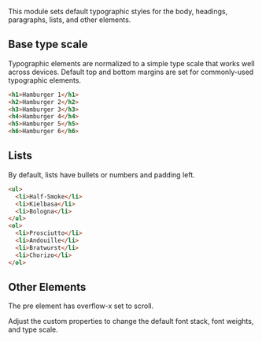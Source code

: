 
This module sets default typographic styles for the body, headings, paragraphs, lists, and other elements.

## Base type scale

Typographic elements are normalized to a simple type scale that works well across devices. Default top and bottom margins are set for commonly-used typographic elements.

```html
<h1>Hamburger 1</h1>
<h2>Hamburger 2</h2>
<h3>Hamburger 3</h3>
<h4>Hamburger 4</h4>
<h5>Hamburger 5</h5>
<h6>Hamburger 6</h6>
```

## Lists

By default, lists have bullets or numbers and padding left.

```html
<ul>
  <li>Half-Smoke</li>
  <li>Kielbasa</li>
  <li>Bologna</li>
</ul>
<ol>
  <li>Prosciutto</li>
  <li>Andouille</li>
  <li>Bratwurst</li>
  <li>Chorizo</li>
</ol>
```

## Other Elements

The pre element has overflow-x set to scroll.

Adjust the custom properties to change the default font stack, font weights, and type scale.

